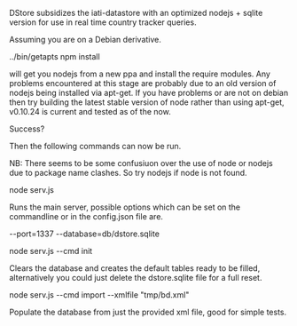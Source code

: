 DStore subsidizes the iati-datastore with an optimized nodejs + 
sqlite version for use in real time country tracker queries.


Assuming you are on a Debian derivative.

../bin/getapts
npm install

will get you nodejs from a new ppa and install the require modules. 
Any problems encountered at this stage are probably due to an old 
version of nodejs being installed via apt-get. If you have problems 
or are not on debian then try building the latest stable version of 
node rather than using apt-get, v0.10.24 is current and tested as of 
the now.

Success?

Then the following commands can now be run.

NB: There seems to be some confusiuon over the use of node or nodejs 
due to package name clashes. So try nodejs if node is not found.


node serv.js

Runs the main server, possible options which can be set on the 
commandline or in the config.json file are.

--port=1337
--database=db/dstore.sqlite


node serv.js --cmd init

Clears the database and creates the default tables ready to be 
filled, alternatively you could just delete the dstore.sqlite file 
for a full reset.


node serv.js --cmd import --xmlfile "tmp/bd.xml"

Populate the database from just the provided xml file, good for 
simple tests.

